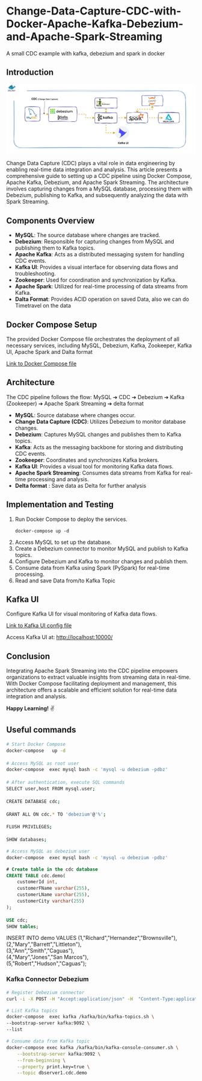 # Change-Data-Capture-CDC-with-Docker-Apache-Kafka-Debezium-and-Apache-Spark-Streaming
A small CDC example with kafka, debezium and spark in docker

## Introduction

![Architecture](./img/archi.gif)

Change Data Capture (CDC) plays a vital role in data engineering by enabling real-time data integration and analysis. This article presents a comprehensive guide to setting up a CDC pipeline using Docker Compose, Apache Kafka, Debezium, and Apache Spark Streaming. The architecture involves capturing changes from a MySQL database, processing them with Debezium, publishing to Kafka, and subsequently analyzing the data with Spark Streaming.

## Components Overview
- **MySQL**: The source database where changes are tracked.
- **Debezium**: Responsible for capturing changes from MySQL and publishing them to Kafka topics.
- **Apache Kafka**: Acts as a distributed messaging system for handling CDC events.
- **Kafka UI**: Provides a visual interface for observing data flows and troubleshooting.
- **Zookeeper**: Used for coordination and synchronization by Kafka.
- **Apache Spark**: Utilized for real-time processing of data streams from Kafka.
- **Dalta Format**: Provides ACID operation on saved Data, also we can do Timetravel on the data 

## Docker Compose Setup
The provided Docker Compose file orchestrates the deployment of all necessary services, including MySQL, Debezium, Kafka, Zookeeper, Kafka UI, Apache Spark and Dalta format

[Link to Docker Compose file](docker-compose-spark-kafka-mysql.yaml)

## Architecture
The CDC pipeline follows the flow: MySQL ➔ CDC ➔ Debezium ➔ Kafka (Zookeeper) ➔ Apache Spark Streaming ➔ delta format
- **MySQL**: Source database where changes occur.
- **Change Data Capture (CDC)**: Utilizes Debezium to monitor database changes.
- **Debezium**: Captures MySQL changes and publishes them to Kafka topics.
- **Kafka**: Acts as the messaging backbone for storing and distributing CDC events.
- **Zookeeper**: Coordinates and synchronizes Kafka brokers.
- **Kafka UI**: Provides a visual tool for monitoring Kafka data flows.
- **Apache Spark Streaming**: Consumes data streams from Kafka for real-time processing and analysis.
- **Delta format** : Save data as Delta for further analysis 

## Implementation and Testing
1. Run Docker Compose to deploy the services.
   ```
   docker-compose up -d
   ```
2. Access MySQL to set up the database.
3. Create a Debezium connector to monitor MySQL and publish to Kafka topics.
4. Configure Debezium and Kafka to monitor changes and publish them.
5. Consume data from Kafka using Spark (PySpark) for real-time processing.
6. Read and save Data from/to Kafka Topic

## Kafka UI
Configure Kafka UI for visual monitoring of Kafka data flows.

[Link to Kafka UI config file](kui/config.yml)

Access Kafka UI at: [http://localhost:10000/](http://localhost:10000/)

## Conclusion
Integrating Apache Spark Streaming into the CDC pipeline empowers organizations to extract valuable insights from streaming data in real-time. With Docker Compose facilitating deployment and management, this architecture offers a scalable and efficient solution for real-time data integration and analysis.

**Happy Learning!** ✌️


## Useful commands
```bash
# Start Docker Compose
docker-compose   up -d

# Access MySQL as root user
docker-compose  exec mysql bash -c 'mysql -u debezium -pdbz'

# After authentication, execute SQL commands
SELECT user,host FROM mysql.user;

CREATE DATABASE cdc;

GRANT ALL ON cdc.* TO 'debezium'@'%';

FLUSH PRIVILEGES;

SHOW databases;
```

```bash
# Access MySQL as debezium user
docker-compose  exec mysql bash -c 'mysql -u debezium -pdbz'
```

```sql
# Create table in the cdc database
CREATE TABLE cdc.demo(
    customerId int,
    customerFName varchar(255),
    customerLName varchar(255),
    customerCity varchar(255)
);

USE cdc;
SHOW tables;
```

INSERT INTO demo VALUES (1,"Richard","Hernandez","Brownsville"),\
(2,"Mary","Barrett","Littleton"),\
(3,"Ann","Smith","Caguas"),\
(4,"Mary","Jones","San Marcos"),\
(5,"Robert","Hudson","Caguas");

### Kafka Connector Debezium
```bash
# Register Debezium connector
curl -i -X POST -H "Accept:application/json" -H  "Content-Type:application/json" http://localhost:8083/connectors/ -d @./conf/register-mysql.json
```

```bash
# List Kafka topics
docker-compose  exec kafka /kafka/bin/kafka-topics.sh \
--bootstrap-server kafka:9092 \
--list
```

```bash
# Consume data from Kafka topic
docker-compose exec kafka /kafka/bin/kafka-console-consumer.sh \
    --bootstrap-server kafka:9092 \
    --from-beginning \
    --property print.key=true \
    --topic dbserver1.cdc.demo
```
